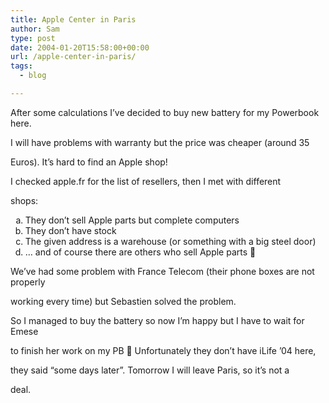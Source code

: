 ```yaml
---
title: Apple Center in Paris
author: Sam
type: post
date: 2004-01-20T15:58:00+00:00
url: /apple-center-in-paris/
tags:
  - blog

---
```

After some calculations I&#8217;ve decided to buy new battery for my Powerbook here.
  
I will have problems with warranty but the price was cheaper (around 35
  
Euros). It&#8217;s hard to find an Apple shop!
  
I checked apple.fr for the list of resellers, then I met with different
  
shops:

<ol type="a">
  <li>
    They don&#8217;t sell Apple parts but complete computers
  </li>
  <li>
    They don&#8217;t have stock
  </li>
  <li>
    The given address is a warehouse (or something with a big steel door)
  </li>
  <li>
    &#8230; and of course there are others who sell Apple parts 🙂
  </li>
</ol>

We&#8217;ve had some problem with France Telecom (their phone boxes are not properly
  
working every time) but Sebastien solved the problem.

So I managed to buy the battery so now I&#8217;m happy but I have to wait for Emese
  
to finish her work on my PB 🙂 Unfortunately they don&#8217;t have iLife &#8217;04 here,
  
they said &#8220;some days later&#8221;. Tomorrow I will leave Paris, so it&#8217;s not a
  
deal.

